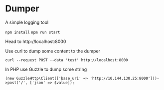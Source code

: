 # Dumper

A simple logging tool

`npm install`
`npm run start`

Head to http://localhost:8000

Use curl to dump some content to the dumper

`curl --request POST --data 'test' http://localhost:8000`

In PHP use Guzzle to dump some string

```
(new GuzzleHttp\Client(['base_uri' => 'http://10.144.130.25:8000']))->post('/', ['json' => $value]);
```
